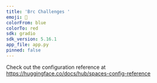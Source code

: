 ```yaml
---
title: 'Brc Challenges '
emoji: 🐢
colorFrom: blue
colorTo: red
sdk: gradio
sdk_version: 5.16.1
app_file: app.py
pinned: false
---
```


Check out the configuration reference at https://huggingface.co/docs/hub/spaces-config-reference
